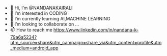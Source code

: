 - 👋 Hi, I’m @NANDANAKAIRALI
- 👀 I’m interested in CODING
- 🌱 I’m currently learning AI,MACHINE LEARNING
- 💞️ I’m looking to collaborate on ...
- 📫 How to reach me https://www.linkedin.com/in/nandana-k-79a6a5234?utm_source=share&utm_campaign=share_via&utm_content=profile&utm_medium=android_app

<!---
NANDANAKAIRALI/NANDANAKAIRALI is a ✨ special ✨ repository because its `README.md` (this file) appears on your GitHub profile.
You can click the Preview link to take a look at your changes.
--->
